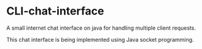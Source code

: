 # CLI-chat-interface
A small internet chat interface on java for handling multiple client requests.

This chat interface is being implemented using Java socket programming.
